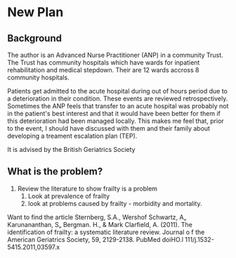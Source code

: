 # New Plan

## Background

The author is an Advanced Nurse Practitioner (ANP) in a community Trust.
The Trust has community hospitals which have wards for inpatient rehabilitation and
medical stepdown. Their are 12 wards accross 8 community hospitals.

Patients get admitted to the acute hospital during out of hours period due to a 
deterioration in their condition.
These events are reviewed retrospectively. Sometimes the ANP feels that transfer 
to an acute hospital was probably not in the patient's best interest and that it
would have been better for them if this deterioration had been managed locally.
This makes me feel that, prior to the event, I should have discussed with them and
their family about developing a treament escalation plan (TEP).

It is advised by the British Geriatrics Society

## What is the problem?

1. Review the literature to show frailty is a problem
    1. Look at prevalence of frailty
    2. look at problems caused by frailty - morbidity and mortality.


Want to find the article Sternberg, S.A., Wershof Schwartz, A„ Karunananthan, S„ Bergman. H.,
& Mark Clarfield, A. (2011). The identification of frailty: a systematic
literature review. Journal o f the American Geriatrics Society, 59,
2129-2138. PubMed doiHO.l 111/j.1532-5415.2011,03597.x 